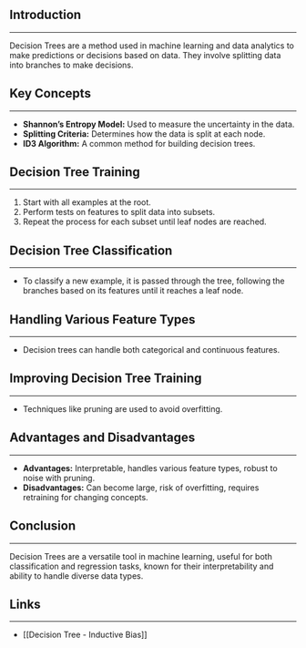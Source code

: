 ## Introduction
---
Decision Trees are a method used in machine learning and data analytics to make predictions or decisions based on data. They involve splitting data into branches to make decisions.

## Key Concepts
---
- **Shannon’s Entropy Model:** Used to measure the uncertainty in the data.
- **Splitting Criteria:** Determines how the data is split at each node.
- **ID3 Algorithm:** A common method for building decision trees.

## Decision Tree Training
---
1. Start with all examples at the root.
2. Perform tests on features to split data into subsets.
3. Repeat the process for each subset until leaf nodes are reached.

## Decision Tree Classification
---
- To classify a new example, it is passed through the tree, following the branches based on its features until it reaches a leaf node.

## Handling Various Feature Types
---
- Decision trees can handle both categorical and continuous features.

## Improving Decision Tree Training
---
- Techniques like pruning are used to avoid overfitting.

## Advantages and Disadvantages
---
- **Advantages:** Interpretable, handles various feature types, robust to noise with pruning.
- **Disadvantages:** Can become large, risk of overfitting, requires retraining for changing concepts.

## Conclusion
---
Decision Trees are a versatile tool in machine learning, useful for both classification and regression tasks, known for their interpretability and ability to handle diverse data types.

## Links
---
* [[Decision Tree - Inductive Bias]]
